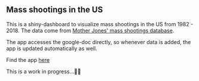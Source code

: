 ## Mass shootings in the US

This is a shiny-dashboard to visualize mass shootings in the US from 1982 - 2018. The data come from [Mother Jones' mass shootings database](https://docs.google.com/spreadsheets/d/1b9o6uDO18sLxBqPwl_Gh9bnhW-ev_dABH83M5Vb5L8o/edit#gid=0).

The app accesses the google-doc directly, so whenever data is added, the app is updated automatically as well.

Find the app [here](https://primesty.shinyapps.io/mass_shootings_app/)

This is a work in progress...🤘🏻
